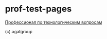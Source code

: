 # prof-test-pages

[Профессионал по технологическим вопросам](https://kuzyara.github.io/prof-test-pages/Профессионал%20по%20технологическим%20вопросам%20-%20Тестирование.html)


(c) agatgroup
